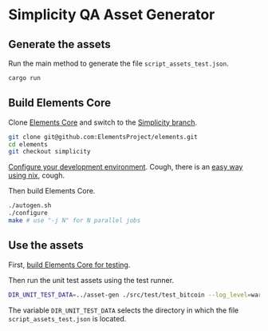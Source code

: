 # Simplicity QA Asset Generator


## Generate the assets

Run the main method to generate the file `script_assets_test.json`.

```bash
cargo run
```

## Build Elements Core

Clone [Elements Core](https://github.com/ElementsProject/elements) and switch to the [Simplicity branch](https://github.com/ElementsProject/elements/tree/simplicity).

```bash
git clone git@github.com:ElementsProject/elements.git
cd elements
git checkout simplicity
```

[Configure your development environment](https://github.com/ElementsProject/elements/blob/master/doc/build-unix.md). Cough, there is an [easy way using nix](https://github.com/uncomputable/bitcoin-nix-tools), cough.

Then build Elements Core.

```bash
./autogen.sh
./configure
make # use "-j N" for N parallel jobs
```

## Use the assets

First, [build Elements Core for testing](https://github.com/uncomputable/asset-gen/tree/master#build-elements-core).

Then run the unit test assets using the test runner.

```bash
DIR_UNIT_TEST_DATA=../asset-gen ./src/test/test_bitcoin --log_level=warning --run_test=script_tests
```

The variable `DIR_UNIT_TEST_DATA` selects the directory in which the file `script_assets_test.json` is located.

